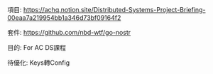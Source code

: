 項目:
https://achq.notion.site/Distributed-Systems-Project-Briefing-00eaa7a219954bb1a346d73bf09164f2

套件:
https://github.com/nbd-wtf/go-nostr

目的:
    For AC DS課程

待優化:
    Keys轉Config
